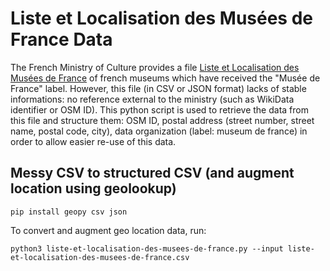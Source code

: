 # Liste et Localisation des Musées de France Data

The French Ministry of Culture provides a file [Liste et Localisation des Musées de France](https://data.culture.gouv.fr/explore/dataset/liste-et-localisation-des-musees-de-france/information/) of french museums which have received the "Musée de France" label. However, this file (in CSV or JSON format) lacks of stable informations: no reference external to the ministry (such as WikiData identifier or OSM ID). This python script is used to retrieve the data from this file and structure them: OSM ID, postal address (street number, street name, postal code, city), data organization (label: museum de france) in order to allow easier re-use of this data.

## Messy CSV to structured CSV (and augment location using geolookup)

```
pip install geopy csv json
```

To convert and augment geo location data, run:
```
python3 liste-et-localisation-des-musees-de-france.py --input liste-et-localisation-des-musees-de-france.csv
```
